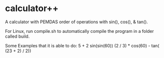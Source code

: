 # calculator++
A calculator with PEMDAS order of operations with sin(), cos(), & tan().

For Linux, run compile.sh to automatically compile the program in a folder called build.

Some Examples that it is able to do:
 5 + 2
 sin(sin(60))
 (2 / 3) * cos(60) - tan( (23 + 2) / 2))
